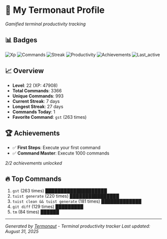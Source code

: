 # 🚀 My Termonaut Profile

*Gamified terminal productivity tracking*

## 📊 Badges

![Xp](https://img.shields.io/badge/XP-Level+22+%2847908%2F52900%29-blue?style=flat-square&logo=terminal&logoColor=white) ![Commands](https://img.shields.io/badge/Commands-3366-blue?style=flat-square&logo=terminal&logoColor=white) ![Streak](https://img.shields.io/badge/Streak-7+days-blue?style=flat-square&logo=terminal&logoColor=white) ![Productivity](https://img.shields.io/badge/Productivity-80.0%25-green?style=flat-square&logo=terminal&logoColor=white) ![Achievements](https://img.shields.io/badge/Achievements-5%2F10-blue?style=flat-square&logo=terminal&logoColor=white) ![Last_active](https://img.shields.io/badge/Last+Active-1h+ago-green?style=flat-square&logo=terminal&logoColor=white) 

## 📈 Overview

- **Level**: 22 (XP: 47908)
- **Total Commands**: 3366
- **Unique Commands**: 993
- **Current Streak**: 7 days
- **Longest Streak**: 27 days
- **Commands Today**: 1
- **Favorite Command**: `gst` (263 times)

## 🏆 Achievements

- ✅ **First Steps**: Execute your first command
- ✅ **Command Master**: Execute 1000 commands

*2/2 achievements unlocked*

## 🔥 Top Commands

1. `gst` (263 times) ████████████████████
2. `tuist generate` (220 times) ████████████████
3. `tuist clean && tuist generate` (181 times) █████████████
4. `git diff` (129 times) █████████
5. `tm` (84 times) ██████

---

*Generated by [Termonaut](https://github.com/oiahoon/termonaut) - Terminal productivity tracker*
*Last updated: August 31, 2025*
